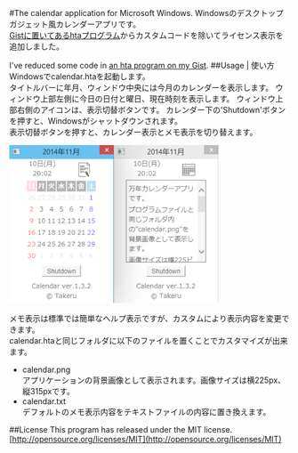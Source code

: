 #The calendar application for Microsoft Windows.
Windowsのデスクトップガジェット風カレンダーアプリです。  
[Gistに置いてあるhtaプログラム](https://gist.github.com/f44d42b0036f01e5aa0d.git)からカスタムコードを除いてライセンス表示を追加しました。

I've reduced some code in [an hta program on my Gist](https://gist.github.com/f44d42b0036f01e5aa0d.git).
##Usage | 使い方
Windowsでcalendar.htaを起動します。  
タイトルバーに年月、ウィンドウ中央には今月のカレンダーを表示します。
ウィンドウ上部左側に今日の日付と曜日、現在時刻を表示します。
ウィンドウ上部右側のアイコンは、表示切替ボタンです。
カレンダー下の'Shutdown'ボタンを押すと、Windowsがシャットダウンされます。  
表示切替ボタンを押すと、カレンダー表示とメモ表示を切り替えます。

![プログラム実行例](./image.png)

メモ表示は標準では簡単なヘルプ表示ですが、カスタムにより表示内容を変更できます。  
calendar.htaと同じフォルダに以下のファイルを置くことでカスタマイズが出来ます。
- calendar.png  
 アプリケーションの背景画像として表示されます。画像サイズは横225px、縦315pxです。
- calendar.txt  
 デフォルトのメモ表示内容をテキストファイルの内容に置き換えます。

##License
This program has released under the MIT license.  
[http://opensource.org/licenses/MIT](http://opensource.org/licenses/MIT)

